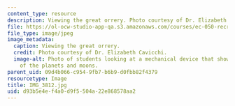 ```yaml
---
content_type: resource
description: Viewing the great orrery. Photo courtesy of Dr. Elizabeth Cavicchi.
file: https://ol-ocw-studio-app-qa.s3.amazonaws.com/courses/ec-050-recreate-experiments-from-history-inform-the-future-from-the-past-galileo-january-iap-2010/d93b5e4ef4a0d9f5504a22e868578aa2_IMG_3812.jpg
file_type: image/jpeg
image_metadata:
  caption: Viewing the great orrery.
  credit: Photo courtesy of Dr. Elizabeth Cavicchi.
  image-alt: Photo of students looking at a mechanical device that shows the movements
    of the planets and moons.
parent_uid: 09d4b066-c954-9fb7-b6b9-d0fbb82f4379
resourcetype: Image
title: IMG_3812.jpg
uid: d93b5e4e-f4a0-d9f5-504a-22e868578aa2
---
```

